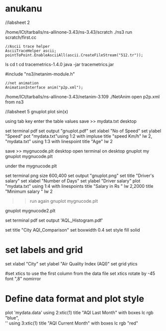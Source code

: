 # anukanu
//labsheet 2

/home/ICt/tarballs/ns-allinone-3.43/ns-3.43/scratch
./ns3 run scratch/first.cc



    //Ascii trace helper
    AsciiTraceHelper ascii;
    pointToPoint.EnableAsciiAll(ascii.CreateFileStream("512.tr"));
  
ls
cd t
cd tracemetrics-1.4.0
java -jar tracemetrics.jar


#include "ns3/netanim-module.h"

    //net animation
    AnimationInterface anim("p2p.xml");

/home/ICt/tarballs/ns-allinone-3.43/netanim-3.109
./NetAnim
open p2p.xml from ns3


//labsheet 5
gnuplot
plot sin(x)

using tab key enter the table values 
save >> mydata.txt desktop

set terminal pdf 
set output "gnuplot.pdf"
set xlabel "No of Speed"
set ylabel "Speed"
pot "mydata.txt"using 1:2 with impluse title "speed Km/h" lw 2, "mydata.txt" using 1:3 with linespoint title "Age" lw 2


save >> mygnucode.plt desktop
open terminal on desktop
gnuplot my
gnuplot mygnucode.plt

under the mygnucode.plt
>>
set terminal png size 600,400
set output "gnuplot.png"
set title "Driver's salary"
set xlabel "Number of Days"
set ylabel "Driver salary"
plot "mydata.txt" using 1:4 with linespoints title "Salary in Rs " lw 2,2000 title "Minimum salary " lw 2

>>run again
gnuplot mygnucode.plt



gnuplot mygnucode2.plt


set terminal pdf
set output 'AQL_Histogram.pdf'

set title "City AQI_Comparison"
set boxwidth 0.4
set style fill solid

# set labels and grid
set xlabel "City"
set ylabel "Air Quality Index (AQI)"
set grid ytics

#set xtics to use the first column from the data file
set xtics rotate by -45 font ",8" nomirror

# Define data format and plot style
plot 'mydata.data' using 2:xtic(1) title "AQI Last Month" with boxes lc rgb "blue", \
	'' using 3:xtic(1) title "AQI Current Month" with boxes lc rgb "red"

